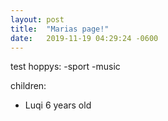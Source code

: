 ```yaml
---
layout: post
title:  "Marias page!"
date:   2019-11-19 04:29:24 -0600
---
```


test
hoppys:
-sport
-music

children:
- Luqi 6 years old
